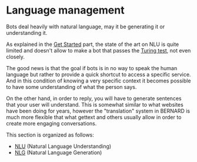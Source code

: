 Language management
===================

Bots deal heavily with natural language, may it be generating it or
understanding it.

As explained in the [Get Started](../get-started/readme.md) part, the
state of the art on NLU is quite limited and doesn't allow to make a
bot that passes the
[Turing test](https://en.wikipedia.org/wiki/Turing_test), not even
closely.

The good news is that the goal if bots is in no way to speak the human
language but rather to provide a quick shortcut to access a specific
service. And in this condition of knowing a very specific context it
becomes possible to have some understanding of what the person says.

On the other hand, in order to reply, you will have to generate
sentences that your user will understand. This is somewhat similar to
what websites have been doing for years, however the "translation"
system in BERNARD is much more flexible that what gettext and others
usually allow in order to create more engaging conversations.

This section is organized as follows:

- [NLU](./nlu.md) (Natural Language Understanding)
- [NLG](./nlg.md) (Natural Language Generation)
